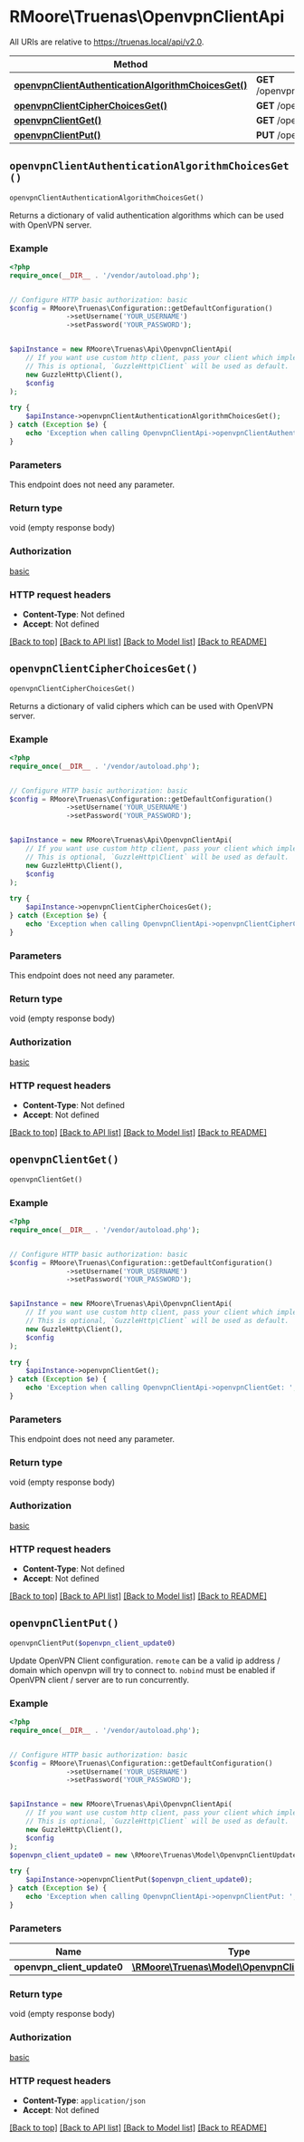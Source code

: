 # RMoore\Truenas\OpenvpnClientApi

All URIs are relative to https://truenas.local/api/v2.0.

Method | HTTP request | Description
------------- | ------------- | -------------
[**openvpnClientAuthenticationAlgorithmChoicesGet()**](OpenvpnClientApi.md#openvpnClientAuthenticationAlgorithmChoicesGet) | **GET** /openvpn/client/authentication_algorithm_choices | 
[**openvpnClientCipherChoicesGet()**](OpenvpnClientApi.md#openvpnClientCipherChoicesGet) | **GET** /openvpn/client/cipher_choices | 
[**openvpnClientGet()**](OpenvpnClientApi.md#openvpnClientGet) | **GET** /openvpn/client | 
[**openvpnClientPut()**](OpenvpnClientApi.md#openvpnClientPut) | **PUT** /openvpn/client | 


## `openvpnClientAuthenticationAlgorithmChoicesGet()`

```php
openvpnClientAuthenticationAlgorithmChoicesGet()
```



Returns a dictionary of valid authentication algorithms which can be used with OpenVPN server.

### Example

```php
<?php
require_once(__DIR__ . '/vendor/autoload.php');


// Configure HTTP basic authorization: basic
$config = RMoore\Truenas\Configuration::getDefaultConfiguration()
              ->setUsername('YOUR_USERNAME')
              ->setPassword('YOUR_PASSWORD');


$apiInstance = new RMoore\Truenas\Api\OpenvpnClientApi(
    // If you want use custom http client, pass your client which implements `GuzzleHttp\ClientInterface`.
    // This is optional, `GuzzleHttp\Client` will be used as default.
    new GuzzleHttp\Client(),
    $config
);

try {
    $apiInstance->openvpnClientAuthenticationAlgorithmChoicesGet();
} catch (Exception $e) {
    echo 'Exception when calling OpenvpnClientApi->openvpnClientAuthenticationAlgorithmChoicesGet: ', $e->getMessage(), PHP_EOL;
}
```

### Parameters

This endpoint does not need any parameter.

### Return type

void (empty response body)

### Authorization

[basic](../../README.md#basic)

### HTTP request headers

- **Content-Type**: Not defined
- **Accept**: Not defined

[[Back to top]](#) [[Back to API list]](../../README.md#endpoints)
[[Back to Model list]](../../README.md#models)
[[Back to README]](../../README.md)

## `openvpnClientCipherChoicesGet()`

```php
openvpnClientCipherChoicesGet()
```



Returns a dictionary of valid ciphers which can be used with OpenVPN server.

### Example

```php
<?php
require_once(__DIR__ . '/vendor/autoload.php');


// Configure HTTP basic authorization: basic
$config = RMoore\Truenas\Configuration::getDefaultConfiguration()
              ->setUsername('YOUR_USERNAME')
              ->setPassword('YOUR_PASSWORD');


$apiInstance = new RMoore\Truenas\Api\OpenvpnClientApi(
    // If you want use custom http client, pass your client which implements `GuzzleHttp\ClientInterface`.
    // This is optional, `GuzzleHttp\Client` will be used as default.
    new GuzzleHttp\Client(),
    $config
);

try {
    $apiInstance->openvpnClientCipherChoicesGet();
} catch (Exception $e) {
    echo 'Exception when calling OpenvpnClientApi->openvpnClientCipherChoicesGet: ', $e->getMessage(), PHP_EOL;
}
```

### Parameters

This endpoint does not need any parameter.

### Return type

void (empty response body)

### Authorization

[basic](../../README.md#basic)

### HTTP request headers

- **Content-Type**: Not defined
- **Accept**: Not defined

[[Back to top]](#) [[Back to API list]](../../README.md#endpoints)
[[Back to Model list]](../../README.md#models)
[[Back to README]](../../README.md)

## `openvpnClientGet()`

```php
openvpnClientGet()
```





### Example

```php
<?php
require_once(__DIR__ . '/vendor/autoload.php');


// Configure HTTP basic authorization: basic
$config = RMoore\Truenas\Configuration::getDefaultConfiguration()
              ->setUsername('YOUR_USERNAME')
              ->setPassword('YOUR_PASSWORD');


$apiInstance = new RMoore\Truenas\Api\OpenvpnClientApi(
    // If you want use custom http client, pass your client which implements `GuzzleHttp\ClientInterface`.
    // This is optional, `GuzzleHttp\Client` will be used as default.
    new GuzzleHttp\Client(),
    $config
);

try {
    $apiInstance->openvpnClientGet();
} catch (Exception $e) {
    echo 'Exception when calling OpenvpnClientApi->openvpnClientGet: ', $e->getMessage(), PHP_EOL;
}
```

### Parameters

This endpoint does not need any parameter.

### Return type

void (empty response body)

### Authorization

[basic](../../README.md#basic)

### HTTP request headers

- **Content-Type**: Not defined
- **Accept**: Not defined

[[Back to top]](#) [[Back to API list]](../../README.md#endpoints)
[[Back to Model list]](../../README.md#models)
[[Back to README]](../../README.md)

## `openvpnClientPut()`

```php
openvpnClientPut($openvpn_client_update0)
```



Update OpenVPN Client configuration.  `remote` can be a valid ip address / domain which openvpn will try to connect to.  `nobind` must be enabled if OpenVPN client / server are to run concurrently.

### Example

```php
<?php
require_once(__DIR__ . '/vendor/autoload.php');


// Configure HTTP basic authorization: basic
$config = RMoore\Truenas\Configuration::getDefaultConfiguration()
              ->setUsername('YOUR_USERNAME')
              ->setPassword('YOUR_PASSWORD');


$apiInstance = new RMoore\Truenas\Api\OpenvpnClientApi(
    // If you want use custom http client, pass your client which implements `GuzzleHttp\ClientInterface`.
    // This is optional, `GuzzleHttp\Client` will be used as default.
    new GuzzleHttp\Client(),
    $config
);
$openvpn_client_update0 = new \RMoore\Truenas\Model\OpenvpnClientUpdate0(); // \RMoore\Truenas\Model\OpenvpnClientUpdate0

try {
    $apiInstance->openvpnClientPut($openvpn_client_update0);
} catch (Exception $e) {
    echo 'Exception when calling OpenvpnClientApi->openvpnClientPut: ', $e->getMessage(), PHP_EOL;
}
```

### Parameters

Name | Type | Description  | Notes
------------- | ------------- | ------------- | -------------
 **openvpn_client_update0** | [**\RMoore\Truenas\Model\OpenvpnClientUpdate0**](../Model/OpenvpnClientUpdate0.md)|  | [optional]

### Return type

void (empty response body)

### Authorization

[basic](../../README.md#basic)

### HTTP request headers

- **Content-Type**: `application/json`
- **Accept**: Not defined

[[Back to top]](#) [[Back to API list]](../../README.md#endpoints)
[[Back to Model list]](../../README.md#models)
[[Back to README]](../../README.md)
